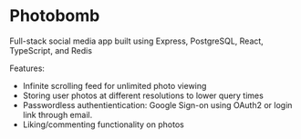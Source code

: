 # Photobomb

Full-stack social media app built using Express, PostgreSQL, React, TypeScript, and Redis

Features:
- Infinite scrolling feed for unlimited photo viewing
- Storing user photos at different resolutions to lower query times
- Passwordless authentientication: Google Sign-on using OAuth2 or login link through email.
- Liking/commenting functionality on photos

